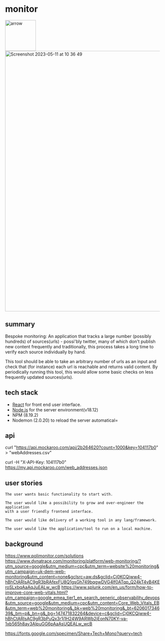 # monitor

 <img width="100" alt="arrow" src="https://user-images.githubusercontent.com/19231569/213458967-d77d1ede-cbb8-4cda-8d58-7ac2a1c70503.png">
<img width="846" alt="Screenshot 2023-05-11 at 10 36 49" src="https://github.com/paulinejdavis/monitor/assets/111147520/47420284-2cef-4518-8446-832da373880e">

## summary

Bespoke monitoring: An application that tracks a large number (possibly hundreds) of sources(urls) - possi'bly twitter, many of which don't publish new content frequently and traditionally, this process takes a long time to verify each source individually by hand.

This tool should be able to take an arbitrary number of urls as an input and check that (for instance) each url is reachable and returns valid content. By periodically running this tool, this would allow some basic checks on less frequently updated sources(urls).

## tech stack 

- [React](https://reactjs.org/) for front end user interface.
- [Node.js](https://nodejs.org/en/) for the server environment(v18.12)
- NPM (8.19.2)
- Nodemon (2.0.20) to reload the server automatical=

## api
curl "https://api.mockaroo.com/api/2b264620?count=1000&key=104117b0" > "webAddresses.csv"

curl -H "X-API-Key: 104117b0" https://my.api.mockaroo.com/web_addresses.json

## user stories

```
The user wants basic functionality to start with.

```

```
The user would like a possibility to grow and over-engineer the application
with a user friendly frontend interface.

```

```
The user would like delivery of a working tool in any lang/framework.

```

```
The user would like the application/tool to run on a local machine.

```

## background

https://www.polimonitor.com/solutions
https://www.dynatrace.com/monitoring/platform/web-monitoring/?utm_source=google&utm_medium=cpc&utm_term=website%20monitoring&utm_campaign=uk-dem-web-monitoring&utm_content=none&gclsrc=aw.ds&gclid=Cj0KCQjww4-hBhCtARIsAC9gR3bRAfexFU8Q1gsGh749bqgwDVG4lf0ATqp_Q24kT4vB4KEroSLxbqAaAqJuEALw_wcB
https://www.splunk.com/en_us/form/how-to-improve-core-web-vitals.html?utm_campaign=google_emea_tier1_en_search_generic_observability_devops&utm_source=google&utm_medium=cpc&utm_content=Core_Web_Vitals_EB&utm_term=web%20monitoring&_bk=web%20monitoring&_bt=620601734639&_bm=p&_bn=g&_bg=147471832264&device=c&gclid=Cj0KCQjww4-hBhCtARIsAC9gR3bPuQx3r1j1H24W9ARWb2jEonN70KY-va-1xb565h8ay3AlpuGG6pAaAsUQEALw_wcB

https://fonts.google.com/specimen/Share+Tech+Mono?query=tech
